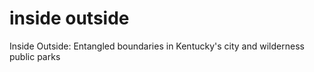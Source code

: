 # inside outside
Inside Outside: Entangled ‌boundaries in Kentucky's city and wilderness public parks
